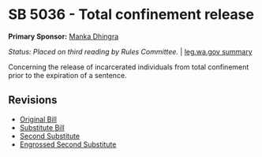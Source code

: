 # SB 5036 - Total confinement release
**Primary Sponsor:** [Manka Dhingra](/person/leg/manka.dhingra.md)

*Status: Placed on third reading by Rules Committee.* | [leg.wa.gov summary](https://app.leg.wa.gov/billsummary?BillNumber=5036&Year=2021)

Concerning the release of incarcerated individuals from total confinement prior to the expiration of a sentence.

## Revisions
* [Original Bill](1/)
* [Substitute Bill](S/)
* [Second Substitute](S2/)
* [Engrossed Second Substitute](S2.E/)